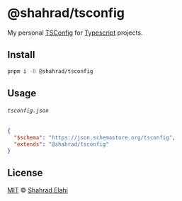 # @shahrad/tsconfig

My personal [TSConfig](https://www.typescriptlang.org/docs/handbook/tsconfig-json.html) for [Typescript](https://www.typescriptlang.org) projects.

## Install

```bash
pnpm i -D @shahrad/tsconfig
```

## Usage

###### `tsconfig.json`

```json
{
  "$schema": "https://json.schemastore.org/tsconfig",
  "extends": "@shahrad/tsconfig"
}
```

## License

[MIT](/LICENSE) © [Shahrad Elahi](https://github.com/shahradelahi)

